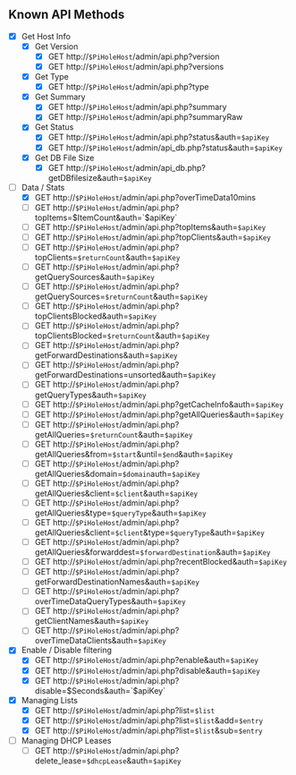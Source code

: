 ## Known API Methods
- [x] Get Host Info
  - [x] Get Version
    - [x] GET http://`$PiHoleHost`/admin/api.php?version
    - [x] GET http://`$PiHoleHost`/admin/api.php?versions
  - [x] Get Type
    - [x] GET http://`$PiHoleHost`/admin/api.php?type
  - [x] Get Summary
    - [x] GET http://`$PiHoleHost`/admin/api.php?summary
    - [x] GET http://`$PiHoleHost`/admin/api.php?summaryRaw
  - [x] Get Status
    - [x] GET http://`$PiHoleHost`/admin/api.php?status&auth=`$apiKey` 
    - [x] GET http://`$PiHoleHost`/admin/api_db.php?status&auth=`$apiKey` 
  - [x] Get DB File Size
    - [x] GET http://`$PiHoleHost`/admin/api_db.php?getDBfilesize&auth=`$apiKey` 
- [ ] Data / Stats
  - [x] GET http://`$PiHoleHost`/admin/api.php?overTimeData10mins
  - [ ] GET http://`$PiHoleHost`/admin/api.php?topItems=$ItemCount&auth=`$apiKey`
  - [ ] GET http://`$PiHoleHost`/admin/api.php?topItems&auth=`$apiKey` 
  - [ ] GET http://`$PiHoleHost`/admin/api.php?topClients&auth=`$apiKey` 
  - [ ] GET http://`$PiHoleHost`/admin/api.php?topClients=`$returnCount`&auth=`$apiKey` 
  - [ ] GET http://`$PiHoleHost`/admin/api.php?getQuerySources&auth=`$apiKey` 
  - [ ] GET http://`$PiHoleHost`/admin/api.php?getQuerySources=`$returnCount`&auth=`$apiKey` 
  - [ ] GET http://`$PiHoleHost`/admin/api.php?topClientsBlocked&auth=`$apiKey` 
  - [ ] GET http://`$PiHoleHost`/admin/api.php?topClientsBlocked=`$returnCount`&auth=`$apiKey`
  - [ ] GET http://`$PiHoleHost`/admin/api.php?getForwardDestinations&auth=`$apiKey`
  - [ ] GET http://`$PiHoleHost`/admin/api.php?getForwardDestinations=unsorted&auth=`$apiKey`
  - [ ] GET http://`$PiHoleHost`/admin/api.php?getQueryTypes&auth=`$apiKey`
  - [ ] GET http://`$PiHoleHost`/admin/api.php?getCacheInfo&auth=`$apiKey`
  - [ ] GET http://`$PiHoleHost`/admin/api.php?getAllQueries&auth=`$apiKey`
  - [ ] GET http://`$PiHoleHost`/admin/api.php?getAllQueries=`$returnCount`&auth=`$apiKey`
  - [ ] GET http://`$PiHoleHost`/admin/api.php?getAllQueries&from=`$start`&until=`$end`&auth=`$apiKey`
  - [ ] GET http://`$PiHoleHost`/admin/api.php?getAllQueries&domain=`$domain`auth=`$apiKey`
  - [ ] GET http://`$PiHoleHost`/admin/api.php?getAllQueries&client=`$client`&auth=`$apiKey`
  - [ ] GET http://`$PiHoleHost`/admin/api.php?getAllQueries&type=`$queryType`&auth=`$apiKey`
  - [ ] GET http://`$PiHoleHost`/admin/api.php?getAllQueries&client=`$client`&type=`$queryType`&auth=`$apiKey`
  - [ ] GET http://`$PiHoleHost`/admin/api.php?getAllQueries&forwarddest=`$forwardDestination`&auth=`$apiKey`
  - [ ] GET http://`$PiHoleHost`/admin/api.php?recentBlocked&auth=`$apiKey`
  - [ ] GET http://`$PiHoleHost`/admin/api.php?getForwardDestinationNames&auth=`$apiKey`
  - [ ] GET http://`$PiHoleHost`/admin/api.php?overTimeDataQueryTypes&auth=`$apiKey`
  - [ ] GET http://`$PiHoleHost`/admin/api.php?getClientNames&auth=`$apiKey`
  - [ ] GET http://`$PiHoleHost`/admin/api.php?overTimeDataClients&auth=`$apiKey`
- [x] Enable / Disable filtering
  - [x] GET http://`$PiHoleHost`/admin/api.php?enable&auth=`$apiKey`
  - [x] GET http://`$PiHoleHost`/admin/api.php?disable&auth=`$apiKey`
  - [x] GET http://`$PiHoleHost`/admin/api.php?disable=$Seconds&auth=`$apiKey`
- [x] Managing Lists
  - [x] GET http://`$PiHoleHost`/admin/api.php?list=`$list`
  - [x] GET http://`$PiHoleHost`/admin/api.php?list=`$list`&add=`$entry`
  - [x] GET http://`$PiHoleHost`/admin/api.php?list=`$list`&sub=`$entry`
- [ ] Managing DHCP Leases
  - [ ] GET http://`$PiHoleHost`/admin/api.php?delete_lease=`$dhcpLease`&auth=`$apiKey`
